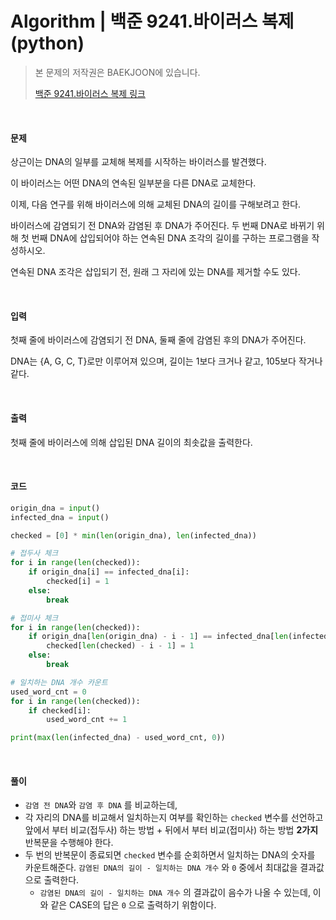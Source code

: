 # Algorithm | 백준 9241.바이러스 복제 (python)

> 본 문제의 저작권은 BAEKJOON에 있습니다.
>
> [백준 9241.바이러스 복제 링크](https://www.acmicpc.net/problem/9241)

</br>

#### 문제

상근이는 DNA의 일부를 교체해 복제를 시작하는 바이러스를 발견했다.

이 바이러스는 어떤 DNA의 연속된 일부분을 다른 DNA로 교체한다.

이제, 다음 연구를 위해 바이러스에 의해 교체된 DNA의 길이를 구해보려고 한다.

바이러스에 감염되기 전 DNA와 감염된 후 DNA가 주어진다. 두 번째 DNA로 바뀌기 위해 첫 번째 DNA에 삽입되어야 하는 연속된 DNA 조각의 길이를 구하는 프로그램을 작성하시오.

연속된 DNA 조각은 삽입되기 전, 원래 그 자리에 있는 DNA를 제거할 수도 있다.

</br>

#### 입력

첫째 줄에 바이러스에 감염되기 전 DNA, 둘째 줄에 감염된 후의 DNA가 주어진다.

DNA는 {A, G, C, T}로만 이루어져 있으며, 길이는 1보다 크거나 같고, 105보다 작거나 같다.

</br>

#### 출력

첫째 줄에 바이러스에 의해 삽입된 DNA 길이의 최솟값을 출력한다.

</br>

#### 코드

```python
origin_dna = input()
infected_dna = input()

checked = [0] * min(len(origin_dna), len(infected_dna))

# 접두사 체크
for i in range(len(checked)):
    if origin_dna[i] == infected_dna[i]:
        checked[i] = 1
    else:
        break

# 접미사 체크
for i in range(len(checked)):
    if origin_dna[len(origin_dna) - i - 1] == infected_dna[len(infected_dna) - i -1]:
        checked[len(checked) - i - 1] = 1
    else:
        break

# 일치하는 DNA 개수 카운트
used_word_cnt = 0
for i in range(len(checked)):
    if checked[i]:
        used_word_cnt += 1

print(max(len(infected_dna) - used_word_cnt, 0))
```

</br>

#### 풀이

- `감염 전 DNA`와 `감염 후 DNA` 를 비교하는데,
- 각 자리의 DNA를 비교해서 일치하는지 여부를 확인하는 `checked` 변수를 선언하고 앞에서 부터 비교(접두사) 하는 방법 + 뒤에서 부터 비교(접미사) 하는 방법 **2가지** 반복문을 수행해야 한다.
- 두 번의 반복문이 종료되면 `checked` 변수를 순회하면서 일치하는 DNA의 숫자를 카운트해준다. `감염된 DNA의 길이 - 일치하는 DNA 개수` 와 `0` 중에서 최대값을 결과값으로 출력한다.
  - `감염된 DNA의 길이 - 일치하는 DNA 개수` 의 결과값이 음수가 나올 수 있는데, 이와 같은 CASE의 답은 `0` 으로 출력하기 위함이다.
